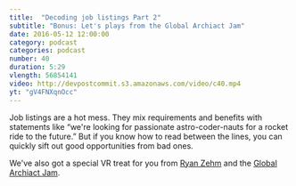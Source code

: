 ```yaml
---
title:  "Decoding job listings Part 2"
subtitle: "Bonus: Let's plays from the Global Archiact Jam"
date: 2016-05-12 12:00:00
category: podcast
categories: podcast
number: 40
duration: 5:29
vlength: 56854141
video: http://devpostcommit.s3.amazonaws.com/video/c40.mp4
yt: "gV4FNXqnOcc"
---
```


Job listings are a hot mess. They mix requirements and benefits with statements like “we're looking for passionate astro-coder-nauts for a rocket ride to the future.” But if you know how to read between the lines, you can quickly sift out good opportunities from bad ones.

We've also got a special VR treat for you from <a href="http://www.nurfacegames.com/">Ryan Zehm</a> and the <a href="http://globalarchiactjam.devpost.com/submissions">Global Archiact Jam</a>.
